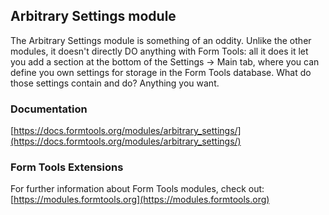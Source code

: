 ## Arbitrary Settings module

The Arbitrary Settings module is something of an oddity. Unlike the other modules, it doesn't directly DO anything with
Form Tools: all it does it let you add a section at the bottom of the Settings -> Main tab, where you can define you own
settings for storage in the Form Tools database. What do those settings contain and do? Anything you want.

### Documentation

[https://docs.formtools.org/modules/arbitrary_settings/](https://docs.formtools.org/modules/arbitrary_settings/)

### Form Tools Extensions

For further information about Form Tools modules, check out:
[https://modules.formtools.org](https://modules.formtools.org)

